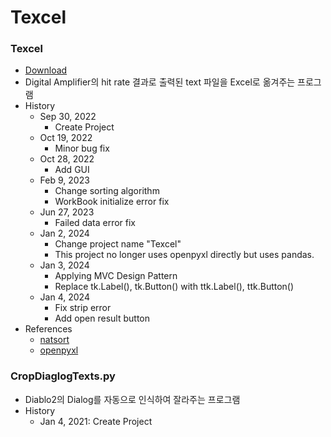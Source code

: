 # Texcel
### Texcel
- [Download](https://drive.google.com/file/d/16Bj0S0OgBED5KDMbxy29bdaveeb778Lr/view?usp=sharing)
- Digital Amplifier의 hit rate 결과로 출력된 text 파일을 Excel로 옮겨주는 프로그램
- History
	- Sep 30, 2022
		- Create Project
	- Oct 19, 2022
		- Minor bug fix
	- Oct 28, 2022 
		- Add GUI
	- Feb 9, 2023 
		- Change sorting algorithm
		- WorkBook initialize error fix
	- Jun 27, 2023
		- Failed data error fix
  	- Jan 2, 2024
  	  	- Change project name "Texcel"
  		- This project no longer uses openpyxl directly but uses pandas.
  	- Jan 3, 2024
  		- Applying MVC Design Pattern
  		- Replace tk.Label(), tk.Button() with ttk.Label(), ttk.Button()
  	- Jan 4, 2024
  		- Fix strip error
  		- Add open result button
- References
	- [natsort](https://github.com/SethMMorton/natsort)
	- [openpyxl](https://openpyxl.readthedocs.io/en/stable/)

### CropDiaglogTexts.py
- Diablo2의 Dialog를 자동으로 인식하여 잘라주는 프로그램
- History
	- Jan 4, 2021: Create Project 
